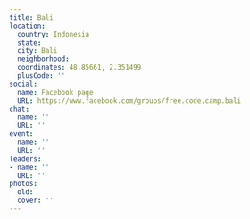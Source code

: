 ```yaml
---
title: Bali
location:
  country: Indonesia
  state: 
  city: Bali
  neighborhood: 
  coordinates: 48.85661, 2.351499
  plusCode: ''
social:
  name: Facebook page
  URL: https://www.facebook.com/groups/free.code.camp.bali
chat:
  name: ''
  URL: ''
event:
  name: ''
  URL: ''
leaders:
- name: ''
  URL: ''
photos:
  old: 
  cover: ''
---
```

